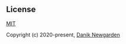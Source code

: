 

## License
[MIT](./LICENSE)

Copyright (c) 2020-present, [Danik Newgarden](https://github.com/daniknewgarden)